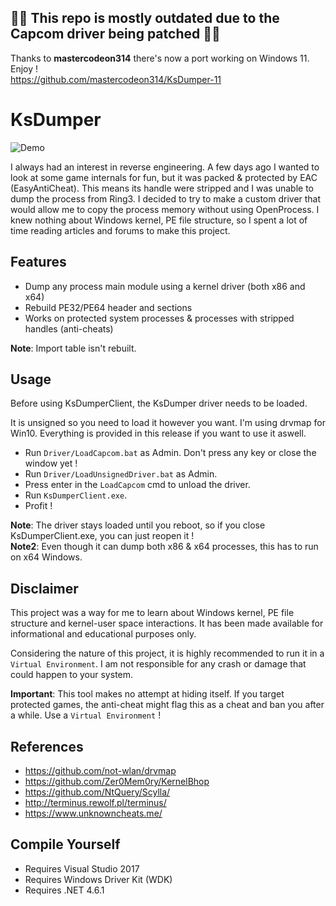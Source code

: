 ## 🔴🔴 This repo is mostly outdated due to the Capcom driver being patched 🔴🔴
Thanks to **mastercodeon314** there's now a port working on Windows 11. Enjoy !  
https://github.com/mastercodeon314/KsDumper-11

# KsDumper
![Demo](https://i.imgur.com/6XyMDxa.gif)

I always had an interest in reverse engineering. A few days ago I wanted to look at some game internals for fun, but it was packed & protected by EAC (EasyAntiCheat).
This means its handle were stripped and I was unable to dump the process from Ring3. I decided to try to make a custom driver that would allow me to copy the process memory without using OpenProcess.
I knew nothing about Windows kernel, PE file structure, so I spent a lot of time reading articles and forums to make this project.

## Features
- Dump any process main module using a kernel driver (both x86 and x64)
- Rebuild PE32/PE64 header and sections
- Works on protected system processes & processes with stripped handles (anti-cheats)

**Note**: Import table isn't rebuilt.

## Usage
Before using KsDumperClient, the KsDumper driver needs to be loaded.

It is unsigned so you need to load it however you want. I'm using drvmap for Win10.
Everything is provided in this release if you want to use it aswell.

- Run `Driver/LoadCapcom.bat` as Admin. Don't press any key or close the window yet !
- Run `Driver/LoadUnsignedDriver.bat` as Admin.
- Press enter in the `LoadCapcom` cmd to unload the driver.
- Run `KsDumperClient.exe`.
- Profit !

**Note**: The driver stays loaded until you reboot, so if you close KsDumperClient.exe, you can just reopen it !  
**Note2**: Even though it can dump both x86 & x64 processes, this has to run on x64 Windows.

## Disclaimer
This project was a way for me to learn about Windows kernel, PE file structure and kernel-user space interactions. It has been made available for informational and educational purposes only.

Considering the nature of this project, it is highly recommended to run it in a `Virtual Environment`. I am not responsible for any crash or damage that could happen to your system.

**Important**: This tool makes no attempt at hiding itself. If you target protected games, the anti-cheat might flag this as a cheat and ban you after a while. Use a `Virtual Environment` !

## References
- https://github.com/not-wlan/drvmap
- https://github.com/Zer0Mem0ry/KernelBhop
- https://github.com/NtQuery/Scylla/
- http://terminus.rewolf.pl/terminus/
- https://www.unknowncheats.me/

## Compile Yourself
- Requires Visual Studio 2017
- Requires Windows Driver Kit (WDK)
- Requires .NET 4.6.1
